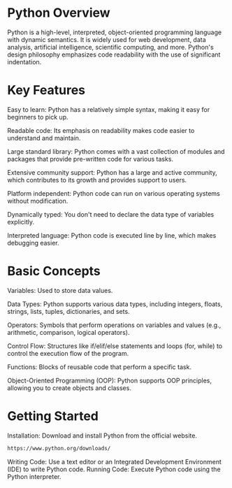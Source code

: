 # Python Overview
Python is a high-level, interpreted, object-oriented programming language with dynamic semantics. It is widely used for web development, data analysis, artificial intelligence, scientific computing, and more. Python's design philosophy emphasizes code readability with the use of significant indentation.

# Key Features
Easy to learn: Python has a relatively simple syntax, making it easy for beginners to pick up.

Readable code: Its emphasis on readability makes code easier to understand and maintain.

Large standard library: Python comes with a vast collection of modules and packages that provide pre-written code for various tasks.

Extensive community support: Python has a large and active community, which contributes to its growth and provides support to users.

Platform independent: Python code can run on various operating systems without modification.

Dynamically typed: You don't need to declare the data type of variables explicitly.

Interpreted language: Python code is executed line by line, which makes debugging easier.

# Basic Concepts
Variables: Used to store data values.

Data Types: Python supports various data types, including integers, floats, strings, lists, tuples, dictionaries, and sets.

Operators: Symbols that perform operations on variables and values (e.g., arithmetic, comparison, logical operators).

Control Flow: Structures like if/elif/else statements and loops (for, while) to control the execution flow of the program.

Functions: Blocks of reusable code that perform a specific task.

Object-Oriented Programming (OOP): Python supports OOP principles, allowing you to create objects and classes.
# Getting Started
Installation: Download and install Python from the official website.
```bash
https://www.python.org/downloads/
```
Writing Code: Use a text editor or an Integrated Development Environment (IDE) to write Python code.
Running Code: Execute Python code using the Python interpreter.

